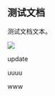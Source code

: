 ## 测试文档

测试文档文本。

![](https://mypage.yuxing138.top/picture/93630/0/2024-11-25-02-22-58-image.png)

update

uuuu

www
